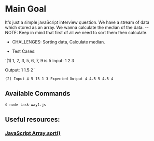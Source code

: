 # Main Goal

It's just a simple javaScript interview question.
We have a stream of data which stored as an array. We wanna calculate the median of the data.
-- NOTE: Keep in mind that first of all we need to sort them then calculate.

* CHALLENGES: Sorting data, Calculate median.

* Test Cases:

`(1)
1, 2, 3, 5, 6, 7, 9 is 5
Input:
1
2
3

Output:
1
1.5
2
`

`(2)
Input 4 5 15 1 3 Expected Output 4 4.5 5 4.5 4`


## Available Commands

`$ node task-way1.js`


## Useful resources:
### [JavaScript Array.sort()](https://developer.mozilla.org/en-US/docs/Web/JavaScript/Reference/Global_Objects/Array/sort)